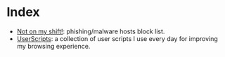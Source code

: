 Index
=====

* [Not on my shift!](notonmyshift/): phishing/malware hosts block list.
* [UserScripts](userscripts/): a collection of user scripts I use every day for improving my browsing experience.
